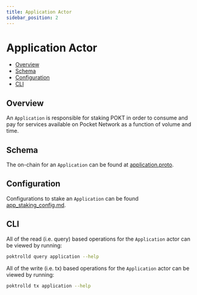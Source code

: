 ```yaml
---
title: Application Actor
sidebar_position: 2
---
```


# Application Actor <!-- omit in toc -->

- [Overview](#overview)
- [Schema](#schema)
- [Configuration](#configuration)
- [CLI](#cli)

## Overview

An `Application` is responsible for staking POKT in order to consume and pay for
services available on Pocket Network as a function of volume and time.

## Schema

The on-chain for an `Application` can be found at [application.proto](./../../../proto/pocket/application/application.proto).

## Configuration

Configurations to stake an `Application` can be found [app_staking_config.md](../configs/app_staking_config.md).

## CLI

All of the read (i.e. query) based operations for the `Application` actor can be
viewed by running:

```bash
poktrolld query application --help
```

All of the write (i.e. tx) based operations for the `Application` actor can be
viewed by running:

```bash
poktrolld tx application --help
```
